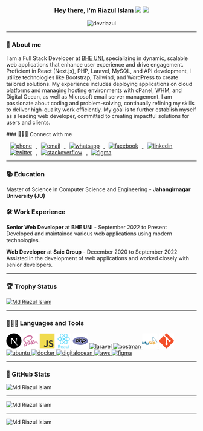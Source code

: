 <h3 align="center">
  Hey there, I'm Riazul Islam 
  <img src="https://media.giphy.com/media/hvRJCLFzcasrR4ia7z/giphy.gif" width="28">
  <img src="https://emojis.slackmojis.com/emojis/images/1531849430/4246/blob-sunglasses.gif?1531849430" width="28"/>
</h3>

<p align="center">
  <img src="https://komarev.com/ghpvc/?username=devriazul&label=Profile%20views&color=0e75b6&style=flat" alt="devriazul" />
</p>

---

### 📖 About me

<p>
    I am a Full Stack Developer at <a href="bheuni.io" target="_blank">BHE UNI</a>, specializing in dynamic, scalable web applications that enhance user experience and drive engagement. Proficient in React (Next.js), PHP, Laravel, MySQL, and API development, I utilize technologies like Bootstrap, Tailwind, and WordPress to create tailored solutions. My experience includes deploying applications on cloud platforms and managing hosting environments with cPanel, WHM, and Digital Ocean, as well as Microsoft email server management. I am passionate about coding and problem-solving, continually refining my skills to deliver high-quality work efficiently. My goal is to further establish myself as a leading web developer, committed to creating impactful solutions for users and clients.
</p>
### 🕵🏻‍♂️ Connect with me
<p align="start">
  <a href="tel:+8801722754100" target="_blank"> 
    <img src="https://img.icons8.com/ios-filled/50/4CAF50/phone.png" alt="phone" width="30" height="30" style="padding: 0 10px;"/> 
  </a>
  <a href="mailto:engr.riazul@gmail.com" target="_blank"> 
    <img src="https://www.vectorlogo.zone/logos/gmail/gmail-icon.svg" alt="email" width="30" height="30" style="padding: 0 10px;"/> 
  </a>
  <a href="https://api.whatsapp.com/send?phone=8801722754100" target="_blank"> 
    <img src="https://www.vectorlogo.zone/logos/whatsapp/whatsapp-icon.svg" alt="whatsapp" width="30" height="30" style="padding: 0 10px;"/> 
  </a>
  <a href="https://www.facebook.com/devriazul/" target="_blank"> 
    <img src="https://www.vectorlogo.zone/logos/facebook/facebook-icon.svg" alt="facebook" width="30" height="30" style="padding: 0 10px;"/> 
  </a>
  <a href="https://www.linkedin.com/in/devriazul/" target="_blank"> 
    <img src="https://www.vectorlogo.zone/logos/linkedin/linkedin-icon.svg" alt="linkedin" width="30" height="30" style="padding: 0 10px;"/> 
  </a>
  <a href="https://twitter.com/devriazul" target="_blank"> 
    <img src="https://www.vectorlogo.zone/logos/twitter/twitter-icon.svg" alt="twitter" width="30" height="30" style="padding: 0 10px;"/> 
  </a>
  <a href="https://stackoverflow.com/users/16483163/devriazul" target="_blank"> 
    <img src="https://www.vectorlogo.zone/logos/stackoverflow/stackoverflow-icon.svg" alt="stackoverflow" width="30" height="30" style="padding: 0 10px;"/> 
  </a>
  
  <a href="https://www.figma.com/files/user/989569216476556595?fuid=989569216476556595" target="_blank"> 
    <img src="https://www.vectorlogo.zone/logos/figma/figma-icon.svg" alt="figma" width="30" height="30" style="padding: 0 10px;"/> 
  </a>
  
</p>

---

<h3>📚 Education</h3>
    <p>
        Master of Science in Computer Science and Engineering - <strong>Jahangirnagar University (JU)</strong>
    </p>
    <h3>🛠️ Work Experience</h3>
    <p>
        <strong>Senior Web Developer</strong> at <strong>BHE UNI</strong> - September 2022 to Present
        <br>
        Developed and maintained various web applications using modern technologies.
    </p>
    <p>
        <strong>Web Developer</strong> at <strong>Saic Group</strong> - December 2020 to September 2022
        <br>
        Assisted in the development of web applications and worked closely with senior developers.
    </p>
    
---

### 🏆 Trophy Status

<p align="start">
  <a href="https://github.com/ryo-ma/github-profile-trophy">
    <img src="https://github-profile-trophy.vercel.app/?username=devriazul&theme=dracula" alt="Md Riazul Islam" />
  </a>
</p>

---

### 👨🏻‍💻 Languages and Tools
<p align="start">
  <a href="https://nextjs.org/" target="_blank"> <img src="https://raw.githubusercontent.com/devicons/devicon/master/icons/nextjs/nextjs-original.svg" alt="nextjs" width="40" height="40"/> </a>
  <a href="https://sass-lang.com" target="_blank"> <img src="https://raw.githubusercontent.com/devicons/devicon/master/icons/sass/sass-original.svg" alt="sass" width="40" height="40"/> </a>
  <a href="https://developer.mozilla.org/en-US/docs/Web/JavaScript" target="_blank"> <img src="https://raw.githubusercontent.com/devicons/devicon/master/icons/javascript/javascript-original.svg" alt="javascript" width="40" height="40"/> </a>
  <a href="https://reactjs.org/" target="_blank"> <img src="https://raw.githubusercontent.com/devicons/devicon/master/icons/react/react-original-wordmark.svg" alt="react" width="40" height="40"/> </a>
  <a href="https://www.php.net" target="_blank"> <img src="https://raw.githubusercontent.com/devicons/devicon/master/icons/php/php-original.svg" alt="php" width="40" height="40"/> </a>
  <a href="https://laravel.com/" target="_blank"> <img src="https://www.vectorlogo.zone/logos/laravel/laravel-icon.svg" alt="laravel" width="40" height="40"/> </a>
  <a href="https://postman.com" target="_blank"> <img src="https://www.vectorlogo.zone/logos/getpostman/getpostman-icon.svg" alt="postman" width="40" height="40"/> </a>
  <a href="https://www.mysql.com/" target="_blank"> <img src="https://raw.githubusercontent.com/devicons/devicon/master/icons/mysql/mysql-original-wordmark.svg" alt="mysql" width="40" height="40"/> </a>
  <a href="https://github.com" target="_blank"> <img src="https://raw.githubusercontent.com/devicons/devicon/master/icons/git/git-plain.svg" alt="git" width="40" height="40"/> </a>
  <a href="https://ubuntu.com/" target="_blank"> <img src="https://raw.githubusercontent.com/gilbarbara/logos/master/logos/ubuntu.svg" alt="ubuntu" width="40" height="40"/> </a>
  <a href="https://www.vectorlogo.zone/logos/docker/docker-icon.svg" target="_blank"> <img src="https://www.vectorlogo.zone/logos/docker/docker-icon.svg" alt="docker" width="40" height="40"/> </a>
  <a href="https://www.vectorlogo.zone/logos/digitalocean/digitalocean-official.svg" target="_blank"> <img src="https://www.vectorlogo.zone/logos/digitalocean/digitalocean-official.svg" alt="digitalocean" width="40" height="40"/> </a>
  <a href="https://www.vectorlogo.zone/logos/amazon_aws/amazon_aws-icon.svg" target="_blank"> <img src="https://www.vectorlogo.zone/logos/amazon_aws/amazon_aws-icon.svg" alt="aws" width="40" height="40"/> </a>
  <a href="https://www.vectorlogo.zone/logos/figma/figma-icon.svg" target="_blank"> <img src="https://www.vectorlogo.zone/logos/figma/figma-icon.svg" alt="figma" width="40" height="40"/> </a>
</p>

---

### 🌟 GitHub Stats
<p align="start">
  <img align="start" src="https://github-readme-stats.vercel.app/api/top-langs?username=devriazul&show_icons=true&locale=en&layout=compact" alt="Md Riazul Islam"/>
</p>

---

<p align="start">
  <img align="start" src="https://github-readme-stats.vercel.app/api?username=devriazul&show_icons=true&locale=en" alt="Md Riazul Islam"/>
</p>

---

<p align="start">
  <img align="start" src="https://github-readme-streak-stats.herokuapp.com/?user=devriazul&" alt="Md Riazul Islam" />
</p>
